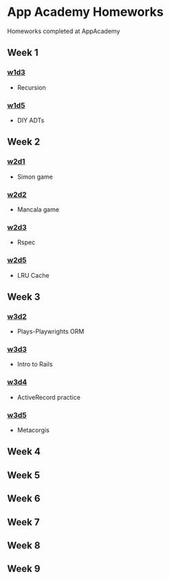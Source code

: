 # App Academy Homeworks
Homeworks completed at AppAcademy

## Week 1
### [w1d3](https://github.com/aakim0907/AppAcademy-homeworks/tree/master/w1d3)
* Recursion

### [w1d5](https://github.com/aakim0907/AppAcademy-homeworks/tree/master/w1d5)
* DIY ADTs

## Week 2
### [w2d1](https://github.com/aakim0907/AppAcademy-homeworks/tree/master/w2d1)
* Simon game

### [w2d2](https://github.com/aakim0907/AppAcademy-homeworks/tree/master/w2d2)
* Mancala game 

### [w2d3](https://github.com/aakim0907/AppAcademy-homeworks/tree/master/w2d3)
* Rspec

### [w2d5](https://github.com/aakim0907/AppAcademy-homeworks/tree/master/w2d5)
* LRU Cache 

## Week 3
### [w3d2](https://github.com/aakim0907/AppAcademy-homeworks/tree/master/w3d2)
* Plays-Playwrights ORM

### [w3d3](https://github.com/aakim0907/AppAcademy-homeworks/tree/master/w3d3)
* Intro to Rails

### [w3d4](https://github.com/aakim0907/AppAcademy-homeworks/tree/master/w3d4)
* ActiveRecord practice

### [w3d5](https://github.com/aakim0907/AppAcademy-homeworks/tree/master/w3d5)
* Metacorgis

## Week 4

## Week 5

## Week 6

## Week 7

## Week 8 

## Week 9
